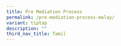 ```yaml
---
title: Pre Mediation Process
permalink: /pre-mediation-process-malay/
variant: tiptap
description: ""
third_nav_title: Tamil
---
```

